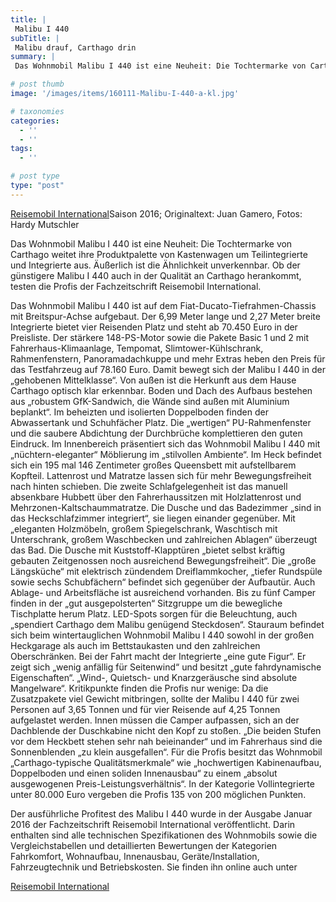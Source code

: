 ```yaml
---
title: |
 Malibu I 440
subTitle: |
 Malibu drauf, Carthago drin
summary: |
 Das Wohnmobil Malibu I 440 ist eine Neuheit: Die Tochtermarke von Carthago weitet ihre Produktpalette von Kastenwagen um Teilintegrierte und Integrierte aus. Äußerlich ist die Ähnlichkeit unverkennbar. Ob der günstigere Malibu I 440 auch in der Qualität an Carthago herankommt, testen die Profis der Fachzeitschrift Reisemobil International.

# post thumb
image: '/images/items/160111-Malibu-I-440-a-kl.jpg'

# taxonomies
categories: 
  - ''
  - ''
tags:
  - ''

# post type
type: "post"
---
```


[Reisemobil International](http://www.reisemobil-international.de)Saison 2016; Originaltext: Juan Gamero, Fotos: Hardy Mutschler  

Das Wohnmobil Malibu I 440 ist eine Neuheit: Die Tochtermarke von Carthago weitet ihre Produktpalette von Kastenwagen um Teilintegrierte und Integrierte aus. Äußerlich ist die Ähnlichkeit unverkennbar. Ob der günstigere Malibu I 440 auch in der Qualität an Carthago herankommt, testen die Profis der Fachzeitschrift Reisemobil International.  

Das Wohnmobil Malibu I 440 ist auf dem Fiat-Ducato-Tiefrahmen-Chassis mit Breitspur-Achse aufgebaut. Der 6,99 Meter lange und 2,27 Meter breite Integrierte bietet vier Reisenden Platz und steht ab 70.450 Euro in der Preisliste. Der stärkere 148-PS-Motor sowie die Pakete Basic 1 und 2 mit Fahrerhaus-Klimaanlage, Tempomat, Slimtower-Kühlschrank, Rahmenfenstern, Panoramadachkuppe und mehr Extras heben den Preis für das Testfahrzeug auf 78.160 Euro. Damit bewegt sich der Malibu I 440 in der „gehobenen Mittelklasse“. Von außen ist die Herkunft aus dem Hause Carthago optisch klar erkennbar. Boden und Dach des Aufbaus bestehen aus „robustem GfK-Sandwich, die Wände sind außen mit Aluminium beplankt“. Im beheizten und isolierten Doppelboden finden der Abwassertank und Schuhfächer Platz. Die „wertigen“ PU-Rahmenfenster und die saubere Abdichtung der Durchbrüche komplettieren den guten Eindruck. Im Innenbereich präsentiert sich das Wohnmobil Malibu I 440 mit „nüchtern-eleganter“ Möblierung im „stilvollen Ambiente“. Im Heck befindet sich ein 195 mal 146 Zentimeter großes Queensbett mit aufstellbarem Kopfteil. Lattenrost und Matratze lassen sich für mehr Bewegungsfreiheit nach hinten schieben. Die zweite Schlafgelegenheit ist das manuell absenkbare Hubbett über den Fahrerhaussitzen mit Holzlattenrost und Mehrzonen-Kaltschaummatratze. Die Dusche und das Badezimmer „sind in das Heckschlafzimmer integriert“, sie liegen einander gegenüber. Mit „eleganten Holzmöbeln, großem Spiegelschrank, Waschtisch mit Unterschrank, großem Waschbecken und zahlreichen Ablagen“ überzeugt das Bad. Die Dusche mit Kuststoff-Klapptüren „bietet selbst kräftig gebauten Zeitgenossen noch ausreichend Bewegungsfreiheit“. Die „große Längsküche“ mit elektrisch zündendem Dreiflammkocher, „tiefer Rundspüle sowie sechs Schubfächern“ befindet sich gegenüber der Aufbautür. Auch Ablage- und Arbeitsfläche ist ausreichend vorhanden. Bis zu fünf Camper finden in der „gut ausgepolsterten“ Sitzgruppe um die bewegliche Tischplatte herum Platz. LED-Spots sorgen für die Beleuchtung, auch „spendiert Carthago dem Malibu genügend Steckdosen“. Stauraum befindet sich beim wintertauglichen Wohnmobil Malibu I 440 sowohl in der großen Heckgarage als auch im Bettstaukasten und den zahlreichen Oberschränken. Bei der Fahrt macht der Integrierte „eine gute Figur“. Er zeigt sich „wenig anfällig für Seitenwind“ und besitzt „gute fahrdynamische Eigenschaften“. „Wind-, Quietsch- und Knarzgeräusche sind absolute Mangelware“. Kritikpunkte finden die Profis nur wenige: Da die Zusatzpakete viel Gewicht mitbringen, sollte der Malibu I 440 für zwei Personen auf 3,65 Tonnen und für vier Reisende auf 4,25 Tonnen aufgelastet werden. Innen müssen die Camper aufpassen, sich an der Dachblende der Duschkabine nicht den Kopf zu stoßen. „Die beiden Stufen vor dem Heckbett stehen sehr nah beieinander“ und im Fahrerhaus sind die Sonnenblenden „zu klein ausgefallen“. Für die Profis besitzt das Wohnmobil „Carthago-typische Qualitätsmerkmale“ wie „hochwertigen Kabinenaufbau, Doppelboden und einen soliden Innenausbau“ zu einem „absolut ausgewogenen Preis-Leistungsverhältnis“. In der Kategorie Vollintegrierte unter 80.000 Euro vergeben die Profis 135 von 200 möglichen Punkten.   

Der ausführliche Profitest des Malibu I 440 wurde in der Ausgabe Januar 2016 der Fachzeitschrift Reisemobil International veröffentlicht. Darin enthalten sind alle technischen Spezifikationen des Wohnmobils sowie die Vergleichstabellen und detaillierten Bewertungen der Kategorien Fahrkomfort, Wohnaufbau, Innenausbau, Geräte/Installation, Fahrzeugtechnik und Betriebskosten. Sie finden ihn online auch unter  

[Reisemobil International](http://caravaningreisen.de/LinkClick.aspx?link=http%3a%2f%2freisemobil-international.de%2fepaper-archiv-artikel%2f012016%2f&tabid=684&portalid=5&mid=1708)